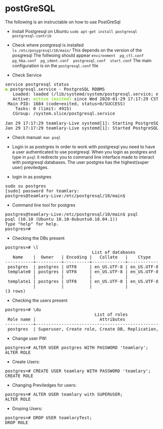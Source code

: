 # postGreSQL

The following is an instructable on how to use PostGreSql 

- Install Postgresql on Ubuntu 
```sudo apt-get install postgresql postgresql-contrib```

- Check where postgresql is installed  
```ls /etc/posygresql/10/main/```
   This depends on the version of the posgresql 
   The follwoing should appear 
    ```environment  pg_ctl.conf  pg_hba.conf  pg_ident.conf  postgresql.conf  start.conf```
      The main configuration is on the `postgresql.conf` file 
  
- Check Service 
<pre>service postgresql status
<font color="#8AE234"><b>●</b></font> postgresql.service - PostgreSQL RDBMS
   Loaded: loaded (/lib/systemd/system/postgresql.service; enabled; vendor preset: enabled)
   Active: <font color="#8AE234"><b>active (exited)</b></font> since Wed 2020-01-29 17:17:29 CST; 17h ago
 Main PID: 1684 (code=exited, status=0/SUCCESS)
    Tasks: 0 (limit: 4915)
   CGroup: /system.slice/postgresql.service

Jan 29 17:17:29 teamlary-Live systemd[1]: Starting PostgreSQL RDBMS...
Jan 29 17:17:29 teamlary-Live systemd[1]: Started PostgreSQL RDBMS.
</pre>

- Check manual:
```man psql```

- Login in as postrgres
 In order to work with postgresql you need to have a user authenticated to use postgresql. When you login as postgres and type in `psql` it redirects you to command line interface made to interact with postgresql databases. The user postgres has the highest(super user) previledges.  
 
 - login in as postgres 
 <pre>sudo su postgres
[sudo] password for teamlary: 
postgres@teamlary-Live:/etc/postgresql/10/main$ 
</pre>

- Command line tool for postgres 
<pre>postgres@teamlary-Live:/etc/postgresql/10/main$ psql
psql (10.10 (Ubuntu 10.10-0ubuntu0.18.04.1))
Type &quot;help&quot; for help.
postgres=# 
</pre>

- Checking the DBs present
<pre>postgres=# \l
                                  List of databases
   Name    |  Owner   | Encoding |   Collate   |    Ctype    |   Access privileges   
-----------+----------+----------+-------------+-------------+-----------------------
 postgres  | postgres | UTF8     | en_US.UTF-8 | en_US.UTF-8 | 
 template0 | postgres | UTF8     | en_US.UTF-8 | en_US.UTF-8 | =c/postgres          +
           |          |          |             |             | postgres=CTc/postgres
 template1 | postgres | UTF8     | en_US.UTF-8 | en_US.UTF-8 | =c/postgres          +
           |          |          |             |             | postgres=CTc/postgres
(3 rows)
</pre>

-  Checking the users present 
<pre>postgres=# \du
                                   List of roles
 Role name |                         Attributes                         | Member of 
-----------+------------------------------------------------------------+-----------
 postgres  | Superuser, Create role, Create DB, Replication, Bypass RLS | {}
</pre>

- Change user PW:
<pre>postgres=# ALTER USER postgres WITH PASSWORD &apos;teamlary&apos;;
ALTER ROLE
</pre>

- Create Users:
<pre>postgres=# CREATE USER teamlary WITH PASSWORD &apos;teamlary&apos;; 
CREATE ROLE
</pre>

- Changing Previledges for users:
<pre>postgres=# ALTER USER teamlary with SUPERUSER;
ALTER ROLE</pre>

- Droping Users:
<pre>postgres=# DROP USER teamlaryTest;
DROP ROLE
</pre>

















